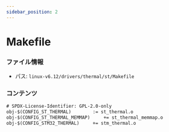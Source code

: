 ```yaml
---
sidebar_position: 2
---
```

# Makefile

### ファイル情報

- パス: `linux-v6.12/drivers/thermal/st/Makefile`

### コンテンツ

```txt
# SPDX-License-Identifier: GPL-2.0-only
obj-$(CONFIG_ST_THERMAL)		:= st_thermal.o
obj-$(CONFIG_ST_THERMAL_MEMMAP)		+= st_thermal_memmap.o
obj-$(CONFIG_STM32_THERMAL)		+= stm_thermal.o

```
